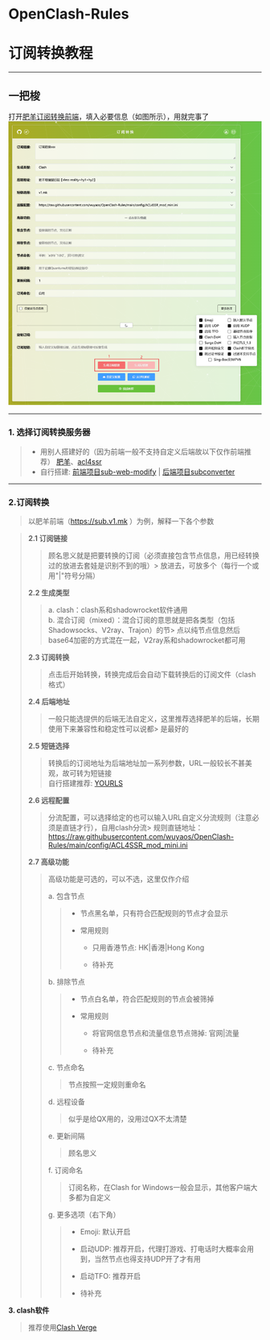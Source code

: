 # OpenClash-Rules

# 订阅转换教程

***

## 一把梭

打开[肥羊订阅转换前端](https://suburl.v1.mk/)，填入必要信息（如图所示），用就完事了
![填写示例](suburl.png)

***

### 1. 选择订阅转换服务器

> - 用别人搭建好的（因为前端一般不支持自定义后端故以下仅作前端推荐）
  [肥羊](https://sub.v1.mk)、[acl4ssr](https://acl4ssr-sub.github.io/)
> - 自行搭建: [前端项目sub-web-modify](https://github.com/youshandefeiyang/sub-web-modify) | [后端项目subconverter](https://github.com/tindy2013/subconverter)

***

### 2.订阅转换

> 以肥羊前端（https://sub.v1.mk ）为例，解释一下各个参数

> **2.1 订阅链接**  
> 
> > 顾名思义就是把要转换的订阅（必须直接包含节点信息，用已经转换过的放进去套娃是识别不到的哦）> 放进去，可放多个（每行一个或用"|"符号分隔）
> 
> **2.2 生成类型**
> 
> > a. clash：clash系和shadowrocket软件通用  
> > b. 混合订阅（mixed）：混合订阅的意思就是把各类型（包括Shadowsocks、V2ray、Trajon）的节> 点以纯节点信息然后base64加密的方式混在一起，V2ray系和shadowrocket都可用
> 
> **2.3 订阅转换**
> 
> > 点击后开始转换，转换完成后会自动下载转换后的订阅文件（clash格式）
> 
> **2.4 后端地址**
> 
> > 一般只能选提供的后端无法自定义，这里推荐选择肥羊的后端，长期使用下来兼容性和稳定性可以说都> 是最好的
> 
> **2.5 短链选择**
> 
>   > 转换后的订阅地址为后端地址加一系列参数，URL一般较长不甚美观，故可转为短链接  
>   > 自行搭建推荐: [YOURLS](https://github.com/YOURLS/YOURLS)
> 
> **2.6 远程配置**
> 
> > 分流配置，可以选择给定的也可以输入URL自定义分流规则（注意必须是直链才行），自用clash分流> 规则直链地址：https://raw.githubusercontent.com/wuyaos/OpenClash-Rules/main/config/ACL4SSR_mod_mini.ini
> 
> 
> **2.7 高级功能**
> 
> > 高级功能是可选的，可以不选，这里仅作介绍
> > 
> > a. 包含节点
> > 
> >   > * 节点黑名单，只有符合匹配规则的节点才会显示
> >   > 
> >   > * 常用规则
> >   >   
> >   >   * 只用香港节点: HK|香港|Hong Kong
> >   >   
> >   >   * 待补充
> > 
> > b. 排除节点
> >   
> >   > * 节点白名单，符合匹配规则的节点会被筛掉
> >   > 
> >   > * 常用规则
> >   >   
> >   >   * 将官网信息节点和流量信息节点筛掉: 官网|流量
> >   >   
> >   >   * 待补充
> > 
> > c. 节点命名
> >   
> >   > 节点按照一定规则重命名
> > 
> > d. 远程设备
> >   
> >   > 似乎是给QX用的，没用过QX不太清楚
> > 
> > e. 更新间隔
> >   
> >   > 顾名思义
> > 
> > f. 订阅命名
> >   
> >   >  订阅名称，在Clash for Windows一般会显示，其他客户端大多都为自定义
> > 
> > g. 更多选项（右下角）
> >   
> >   > * Emoji: 默认开启
> >   > 
> >   > * 启动UDP: 推荐开启，代理打游戏、打电话时大概率会用到，当然节点也得支持UDP开了才有用
> >   > 
> >   > * 启动TFO: 推荐开启
> >   > 
> >   > * 待补充

**3. clash软件**

> 推荐使用[Clash Verge](https://github.com/clash-verge-rev/clash-verge-rev)